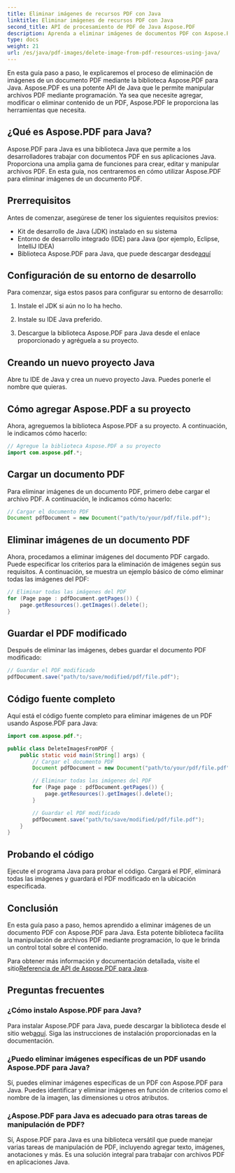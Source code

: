 ```yaml
---
title: Eliminar imágenes de recursos PDF con Java
linktitle: Eliminar imágenes de recursos PDF con Java
second_title: API de procesamiento de PDF de Java Aspose.PDF
description: Aprenda a eliminar imágenes de documentos PDF con Aspose.PDF para Java. Guía paso a paso con código fuente para una manipulación eficiente de archivos PDF.
type: docs
weight: 21
url: /es/java/pdf-images/delete-image-from-pdf-resources-using-java/
---
```


En esta guía paso a paso, le explicaremos el proceso de eliminación de imágenes de un documento PDF mediante la biblioteca Aspose.PDF para Java. Aspose.PDF es una potente API de Java que le permite manipular archivos PDF mediante programación. Ya sea que necesite agregar, modificar o eliminar contenido de un PDF, Aspose.PDF le proporciona las herramientas que necesita.

## ¿Qué es Aspose.PDF para Java?

Aspose.PDF para Java es una biblioteca Java que permite a los desarrolladores trabajar con documentos PDF en sus aplicaciones Java. Proporciona una amplia gama de funciones para crear, editar y manipular archivos PDF. En esta guía, nos centraremos en cómo utilizar Aspose.PDF para eliminar imágenes de un documento PDF.

## Prerrequisitos

Antes de comenzar, asegúrese de tener los siguientes requisitos previos:

- Kit de desarrollo de Java (JDK) instalado en su sistema
- Entorno de desarrollo integrado (IDE) para Java (por ejemplo, Eclipse, IntelliJ IDEA)
-  Biblioteca Aspose.PDF para Java, que puede descargar desde[aquí](https://releases.aspose.com/pdf/java/)

## Configuración de su entorno de desarrollo

Para comenzar, siga estos pasos para configurar su entorno de desarrollo:

1. Instale el JDK si aún no lo ha hecho.

2. Instale su IDE Java preferido.

3. Descargue la biblioteca Aspose.PDF para Java desde el enlace proporcionado y agréguela a su proyecto.

## Creando un nuevo proyecto Java

Abre tu IDE de Java y crea un nuevo proyecto Java. Puedes ponerle el nombre que quieras.

## Cómo agregar Aspose.PDF a su proyecto

Ahora, agreguemos la biblioteca Aspose.PDF a su proyecto. A continuación, le indicamos cómo hacerlo:

```java
// Agregue la biblioteca Aspose.PDF a su proyecto
import com.aspose.pdf.*;
```

## Cargar un documento PDF

Para eliminar imágenes de un documento PDF, primero debe cargar el archivo PDF. A continuación, le indicamos cómo hacerlo:

```java
// Cargar el documento PDF
Document pdfDocument = new Document("path/to/your/pdf/file.pdf");
```

## Eliminar imágenes de un documento PDF

Ahora, procedamos a eliminar imágenes del documento PDF cargado. Puede especificar los criterios para la eliminación de imágenes según sus requisitos. A continuación, se muestra un ejemplo básico de cómo eliminar todas las imágenes del PDF:

```java
// Eliminar todas las imágenes del PDF
for (Page page : pdfDocument.getPages()) {
    page.getResources().getImages().delete();
}
```

## Guardar el PDF modificado

Después de eliminar las imágenes, debes guardar el documento PDF modificado:

```java
// Guardar el PDF modificado
pdfDocument.save("path/to/save/modified/pdf/file.pdf");
```

## Código fuente completo

Aquí está el código fuente completo para eliminar imágenes de un PDF usando Aspose.PDF para Java:

```java
import com.aspose.pdf.*;

public class DeleteImagesFromPDF {
    public static void main(String[] args) {
        // Cargar el documento PDF
        Document pdfDocument = new Document("path/to/your/pdf/file.pdf");

        // Eliminar todas las imágenes del PDF
        for (Page page : pdfDocument.getPages()) {
            page.getResources().getImages().delete();
        }

        // Guardar el PDF modificado
        pdfDocument.save("path/to/save/modified/pdf/file.pdf");
    }
}
```

## Probando el código

Ejecute el programa Java para probar el código. Cargará el PDF, eliminará todas las imágenes y guardará el PDF modificado en la ubicación especificada.

## Conclusión

En esta guía paso a paso, hemos aprendido a eliminar imágenes de un documento PDF con Aspose.PDF para Java. Esta potente biblioteca facilita la manipulación de archivos PDF mediante programación, lo que le brinda un control total sobre el contenido.

 Para obtener más información y documentación detallada, visite el sitio[Referencia de API de Aspose.PDF para Java](https://reference.aspose.com/pdf/java/).

## Preguntas frecuentes

### ¿Cómo instalo Aspose.PDF para Java?

 Para instalar Aspose.PDF para Java, puede descargar la biblioteca desde el sitio web[aquí](https://releases.aspose.com/pdf/java/). Siga las instrucciones de instalación proporcionadas en la documentación.

### ¿Puedo eliminar imágenes específicas de un PDF usando Aspose.PDF para Java?

Sí, puedes eliminar imágenes específicas de un PDF con Aspose.PDF para Java. Puedes identificar y eliminar imágenes en función de criterios como el nombre de la imagen, las dimensiones u otros atributos.

### ¿Aspose.PDF para Java es adecuado para otras tareas de manipulación de PDF?

Sí, Aspose.PDF para Java es una biblioteca versátil que puede manejar varias tareas de manipulación de PDF, incluyendo agregar texto, imágenes, anotaciones y más. Es una solución integral para trabajar con archivos PDF en aplicaciones Java.